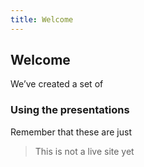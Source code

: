 ```yaml
---
title: Welcome
---
```


## Welcome

We’ve created a set of

### Using the presentations

Remember that these are just

> This is not a live site yet
